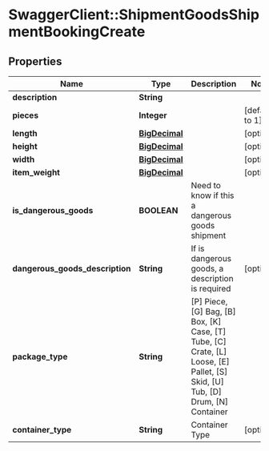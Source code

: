 # SwaggerClient::ShipmentGoodsShipmentBookingCreate

## Properties
Name | Type | Description | Notes
------------ | ------------- | ------------- | -------------
**description** | **String** |  | 
**pieces** | **Integer** |  | [default to 1]
**length** | [**BigDecimal**](BigDecimal.md) |  | [optional] 
**height** | [**BigDecimal**](BigDecimal.md) |  | [optional] 
**width** | [**BigDecimal**](BigDecimal.md) |  | [optional] 
**item_weight** | [**BigDecimal**](BigDecimal.md) |  | [optional] 
**is_dangerous_goods** | **BOOLEAN** | Need to know if this a dangerous goods shipment | 
**dangerous_goods_description** | **String** | If is dangerous goods, a description is required | [optional] 
**package_type** | **String** |            [P] Piece,           [G] Bag,           [B] Box,           [K] Case,           [T] Tube,           [C] Crate,           [L] Loose,           [E] Pallet,           [S] Skid,           [U] Tub,           [D] Drum,           [N] Container          | 
**container_type** | **String** | Container Type | [optional] 

